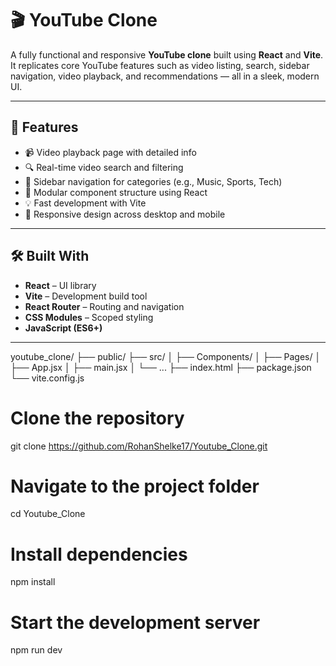 # 🎬 YouTube Clone

A fully functional and responsive **YouTube clone** built using **React** and **Vite**.  
It replicates core YouTube features such as video listing, search, sidebar navigation, video playback, and recommendations — all in a sleek, modern UI.

---

## 🚀 Features

- 📹 Video playback page with detailed info
- 🔍 Real-time video search and filtering
- 🧭 Sidebar navigation for categories (e.g., Music, Sports, Tech)
- 🧩 Modular component structure using React
- 💡 Fast development with Vite
- 🎨 Responsive design across desktop and mobile

---

## 🛠️ Built With

- **React** – UI library
- **Vite** – Development build tool
- **React Router** – Routing and navigation
- **CSS Modules** – Scoped styling
- **JavaScript (ES6+)**

---

youtube_clone/
├── public/
├── src/
│   ├── Components/
│   ├── Pages/
│   ├── App.jsx
│   ├── main.jsx
│   └── ...
├── index.html
├── package.json
└── vite.config.js


# Clone the repository
git clone https://github.com/RohanShelke17/Youtube_Clone.git

# Navigate to the project folder
cd Youtube_Clone

# Install dependencies
npm install

# Start the development server
npm run dev

